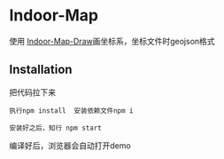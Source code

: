 # Indoor-Map



使用 [Indoor-Map-Draw](https://github.com/WoShiSunWuKong/Indoor-Map-Draw)画坐标系，坐标文件时geojson格式

## Installation
把代码拉下来
```
执行npm install  安装依赖文件npm i
```
 
```
安装好之后，知行 npm start
```
编译好后，浏览器会自动打开demo
